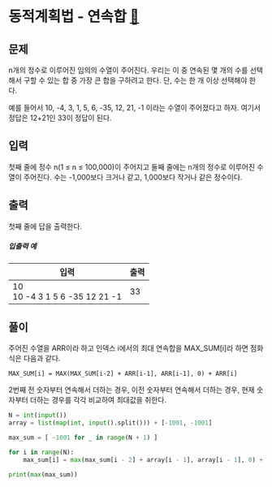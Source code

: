 # 동적계획법 - 연속합 [🔗](https://www.acmicpc.net/problem/1912)

## 문제

n개의 정수로 이루어진 임의의 수열이 주어진다. 우리는 이 중 연속된 몇 개의 수를 선택해서 구할 수 있는 합 중 가장 큰 합을 구하려고 한다. 단, 수는 한 개 이상 선택해야 한다.

예를 들어서 10, -4, 3, 1, 5, 6, -35, 12, 21, -1 이라는 수열이 주어졌다고 하자. 여기서 정답은 12+21인 33이 정답이 된다.

## 입력

첫째 줄에 정수 n(1 ≤ n ≤ 100,000)이 주어지고 둘째 줄에는 n개의 정수로 이루어진 수열이 주어진다. 수는 -1,000보다 크거나 같고, 1,000보다 작거나 같은 정수이다.

## 출력

첫째 줄에 답을 출력한다.

##### 입출력 예

| 입력                               | 출력 |
| ---------------------------------- | ---- |
| 10<br />10 -4 3 1 5 6 -35 12 21 -1 | 33   |

## 풀이

주어진 수열을 ARR이라 하고 인덱스 i에서의 최대 연속합을 MAX_SUM[i]라 하면 점화식은 다음과 같다.

```
MAX_SUM[i] = MAX(MAX_SUM[i-2] + ARR[i-1], ARR[i-1], 0) + ARR[i]
```

2번째 전 숫자부터 연속해서 더하는 경우, 이전 숫자부터 연속해서 더하는 경우, 현재 숫자부터 더하는 경우를 각각 비교하여 최대값을 취한다. 

```python
N = int(input())
array = list(map(int, input().split())) + [-1001, -1001]

max_sum = [ -1001 for _ in range(N + 1) ]

for i in range(N):
    max_sum[i] = max(max_sum[i - 2] + array[i - 1], array[i - 1], 0) + array[i]

print(max(max_sum))
```
